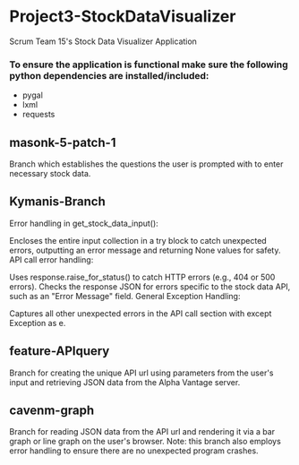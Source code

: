 # Project3-StockDataVisualizer
Scrum Team 15's Stock Data Visualizer Application

### To ensure the application is functional make sure the following python dependencies are installed/included:
- pygal
- lxml
- requests

## masonk-5-patch-1
Branch which establishes the questions the user is prompted with to enter necessary stock data.

## Kymanis-Branch
Error handling in get_stock_data_input():

Encloses the entire input collection in a try block to catch unexpected errors, outputting an error message and returning None values for safety.
API call error handling:

Uses response.raise_for_status() to catch HTTP errors (e.g., 404 or 500 errors).
Checks the response JSON for errors specific to the stock data API, such as an "Error Message" field.
General Exception Handling:

Captures all other unexpected errors in the API call section with except Exception as e.

## feature-APIquery
Branch for creating the unique API url using parameters from the user's input and retrieving JSON data from the Alpha Vantage server.

## cavenm-graph
Branch for reading JSON data from the API url and rendering it via a bar graph or line graph on the user's browser. Note: this branch also employs error handling to ensure there are no unexpected program crashes.
